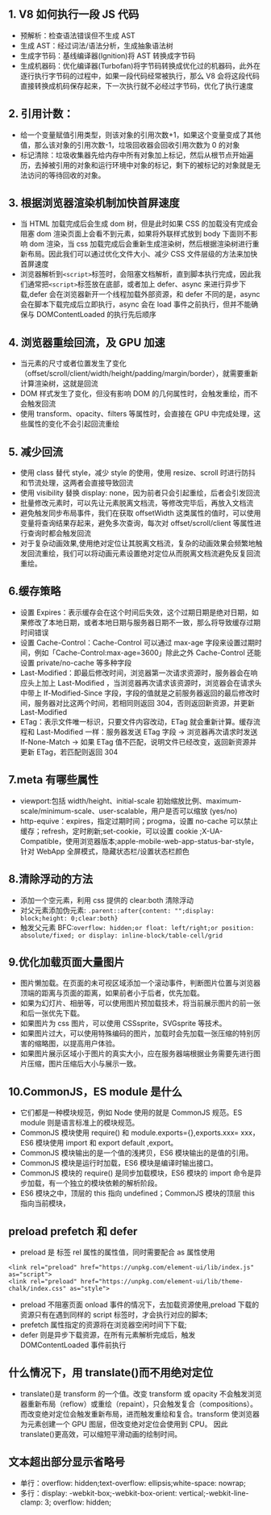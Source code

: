 ## 1. V8 如何执行一段 JS 代码

- 预解析：检查语法错误但不生成 AST
- 生成 AST：经过词法/语法分析，生成抽象语法树
- 生成字节码：基线编译器(Ignition)将 AST 转换成字节码
- 生成机器码：优化编译器(Turbofan)将字节码转换成优化过的机器码，此外在逐行执行字节码的过程中，如果一段代码经常被执行，那么 V8 会将这段代码直接转换成机码保存起来，下一次执行就不必经过字节码，优化了执行速度

## 2. 引用计数：

- 给一个变量赋值引用类型，则该对象的引用次数+1，如果这个变量变成了其他值，那么该对象的引用次数-1，垃圾回收器会回收引用次数为 0 的对象
- 标记清除：垃圾收集器先给内存中所有对象加上标记，然后从根节点开始遍历，去掉被引用的对象和运行环境中对象的标记，剩下的被标记的对象就是无法访问的等待回收的对象。

## 3. 根据浏览器渲染机制加快首屏速度

- 当 HTML 加载完成后会生成 dom 树，但是此时如果 CSS 的加载没有完成会阻塞 dom 渲染页面上会看不到元素，如果将外联样式放到 body 下面则不影响 dom 渲染，当 css 加载完成后会重新生成渲染树，然后根据渲染树进行重新布局。因此我们可以通过优化文件大小、减少 CSS 文件层级的方法来加快首屏速度
- 浏览器解析到`<script>`标签时，会阻塞文档解析，直到脚本执行完成，因此我们通常把`<script>`标签放在底部，或者加上 defer、async 来进行异步下载,defer 会在浏览器新开一个线程加载外部资源，和 defer 不同的是，async 会在脚本下载完成后立即执行，async 会在 load 事件之前执行，但并不能确保与 DOMContentLoaded 的执行先后顺序

## 4. 浏览器重绘回流，及 GPU 加速

- 当元素的尺寸或者位置发生了变化（offset/scroll/client/width/height/padding/margin/border），就需要重新计算渲染树，这就是回流
- DOM 样式发生了变化，但没有影响 DOM 的几何属性时，会触发重绘，而不会触发回流
- 使用 transform、opacity、filters 等属性时，会直接在 GPU 中完成处理，这些属性的变化不会引起回流重绘

## 5. 减少回流

- 使用 class 替代 style，减少 style 的使用，使用 resize、scroll 时进行防抖和节流处理，这两者会直接导致回流
- 使用 visibility 替换 display: none，因为前者只会引起重绘，后者会引发回流
- 批量修改元素时，可以先让元素脱离文档流，等修改完毕后，再放入文档流
- 避免触发同步布局事件，我们在获取 offsetWidth 这类属性的值时，可以使用变量将查询结果存起来，避免多次查询，每次对 offset/scroll/client 等属性进行查询时都会触发回流
- 对于复杂动画效果,使用绝对定位让其脱离文档流，复杂的动画效果会频繁地触发回流重绘，我们可以将动画元素设置绝对定位从而脱离文档流避免反复回流重绘。

## 6.缓存策略

- 设置 Expires：表示缓存会在这个时间后失效，这个过期日期是绝对日期，如果修改了本地日期，或者本地日期与服务器日期不一致，那么将导致缓存过期时间错误
- 设置 Cache-Control：Cache-Control 可以通过 max-age 字段来设置过期时间，例如「Cache-Control:max-age=3600」除此之外 Cache-Control 还能设置 private/no-cache 等多种字段
- Last-Modified：即最后修改时间，浏览器第一次请求资源时，服务器会在响应头上加上 Last-Modified ，当浏览器再次请求该资源时，浏览器会在请求头中带上 If-Modified-Since 字段，字段的值就是之前服务器返回的最后修改时间，服务器对比这两个时间，若相同则返回 304，否则返回新资源，并更新 Last-Modified
- ETag：表示文件唯一标识，只要文件内容改动，ETag 就会重新计算。缓存流程和 Last-Modified 一样：服务器发送 ETag 字段 -> 浏览器再次请求时发送 If-None-Match -> 如果 ETag 值不匹配，说明文件已经改变，返回新资源并更新 ETag，若匹配则返回 304

## 7.meta 有哪些属性

- viewport:包括 width/height、initial-scale 初始缩放比例、maximum-scale/minimum-scale、user-scalable，用户是否可以缩放 (yes/no)
- http-equive：expires，指定过期时间；progma，设置 no-cache 可以禁止缓存；refresh，定时刷新;set-cookie，可以设置 cookie
  ;X-UA-Compatible，使用浏览器版本;apple-mobile-web-app-status-bar-style，针对 WebApp 全屏模式，隐藏状态栏/设置状态栏颜色

## 8.清除浮动的方法

- 添加一个空元素，利用 css 提供的 clear:both 清除浮动
- 对父元素添加伪元素: `.parent::after{content: "";display: block;height: 0;clear:both}`
- 触发父元素 BFC:`overflow: hidden;or float: left/right;or position: absolute/fixed; or display: inline-block/table-cell/grid`

## 9.优化加载页面大量图片

- 图片懒加载。在页面的未可视区域添加一个滚动事件，判断图片位置与浏览器顶端的距离与页面的距离，如果前者小于后者，优先加载。
- 如果为幻灯片、相册等，可以使用图片预加载技术，将当前展示图片的前一张和后一张优先下载。
- 如果图片为 css 图片，可以使用 CSSsprite，SVGsprite 等技术。
- 如果图片过大，可以使用特殊编码的图片，加载时会先加载一张压缩的特别厉害的缩略图，以提高用户体验。
- 如果图片展示区域小于图片的真实大小，应在服务器端根据业务需要先进行图片压缩，图片压缩后大小与展示一致。

## 10.CommonJS，ES module 是什么

- 它们都是一种模块规范，例如 Node 使用的就是 CommonJS 规范。ES module 则是语言标准上的模块规范。
- CommonJS 模块使用 require() 和 module.exports={},exports.xxx= xxx，ES6 模块使用 import 和 export default ,export。
- CommonJS 模块输出的是一个值的浅拷贝，ES6 模块输出的是值的引用。
- CommonJS 模块是运行时加载，ES6 模块是编译时输出接口。
- CommonJS 模块的 require() 是同步加载模块，ES6 模块的 import 命令是异步加载，有一个独立的模块依赖的解析阶段。
- ES6 模块之中，顶层的 this 指向 undefined；CommonJS 模块的顶层 this 指向当前模块，

## preload prefetch 和 defer

- preload 是 <link> 标签 rel 属性的属性值，同时需要配合 as 属性使用

```
<link rel="preload" href="https://unpkg.com/element-ui/lib/index.js" as="script">
<link rel="preload" href="https://unpkg.com/element-ui/lib/theme-chalk/index.css" as="style">
```

- preload 不阻塞页面 onload 事件的情况下，去加载资源使用,preload 下载的资源只有在遇到同样的 script 标签时，才会执行对应的脚本;
- prefetch 属性指定的资源将在浏览器空闲时间下下载;
- defer 则是异步下载资源，在所有元素解析完成后，触发 DOMContentLoaded 事件前执行

## 什么情况下，用 translate()而不用绝对定位

- translate()是 transform 的一个值。改变 transform 或 opacity 不会触发浏览器重新布局（reflow）或重绘（repaint），只会触发复合（compositions）。而改变绝对定位会触发重新布局，进而触发重绘和复合。transform 使浏览器为元素创建一个 GPU 图层，但改变绝对定位会使用到 CPU。 因此 translate()更高效，可以缩短平滑动画的绘制时间。

## 文本超出部分显示省略号

- 单行：overflow: hidden;text-overflow: ellipsis;white-space: nowrap;
- 多行：display: -webkit-box;-webkit-box-orient: vertical;-webkit-line-clamp: 3; overflow: hidden;
